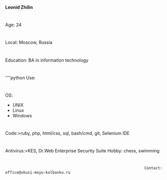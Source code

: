 **Leonid Zhilin**
#
Age: 24
#
Local: Moscow, Russia
#
Education: BA in information technology
#
''''python
Use:
#
 OS:
  * UNIX
  * Linux
  * Windows
#
  Code:>ruby, php, html/css, sql, bash/cmd, git, Selenium IDE
  #
  Antivirus:>KES, Dr.Web Enterprise Security Suite
Hobby: chess, swimming
#
                                                                  Contact: office@ukusi-moyu-kolbasku.ru
